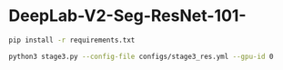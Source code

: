 # DeepLab-V2-Seg-ResNet-101-

```bash
pip install -r requirements.txt
```

```bash
python3 stage3.py --config-file configs/stage3_res.yml --gpu-id 0
```
